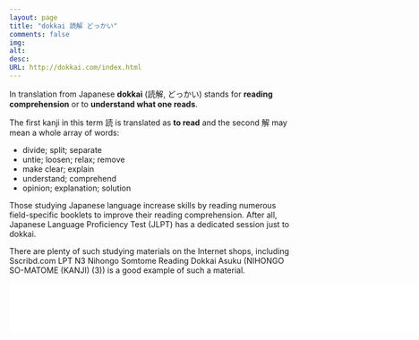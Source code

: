 ```yaml
---
layout: page
title: "dokkai 読解 どっかい"
comments: false
img:
alt:
desc:
URL: http://dokkai.com/index.html
---
```

<link rel="stylesheet" href="https://cdnjs.cloudflare.com/ajax/libs/normalize/5.0.0/normalize.min.css">

In translation from Japanese <b>dokkai</b> (読解, どっかい) stands for <b>reading comprehension</b> or to <b>understand what one reads</b>.

The first kanji	in this term 読 is translated as <b>to read</b> and the second 解 may mean a whole array of words:

- divide; split; separate
- untie; loosen; relax; remove
- make clear; explain
- understand; comprehend
- opinion; explanation; solution

Those studying Japanese  language increase skills by reading numerous field-specific booklets to improve their reading comprehension. After all, Japanese Language Proficiency Test (JLPT) has a dedicated session just to dokkai.

There are plenty of such studying materials on the Internet shops, including Sscribd.com LPT N3 Nihongo Somtome Reading Dokkai Asuku (NIHONGO SO-MATOME (KANJI) (3)) is a good example of such a material.

<center>
  <iframe data-aa="1312362" src="//ad.a-ads.com/1312362?size=990x90" scrolling="no" style="width:990px; height:90px; border:0px; padding:0; overflow:hidden" allowtransparency="true"></iframe>
</center>
